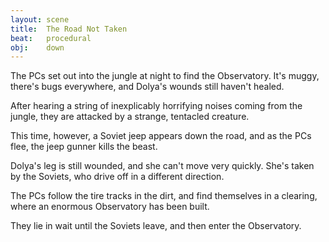 ```yaml
---
layout: scene
title:  The Road Not Taken
beat:   procedural
obj:    down
---
```



The PCs set out into the jungle at night to find the Observatory.
It's muggy, there's bugs everywhere, and Dolya's wounds still haven't healed.

After hearing a string of inexplicably horrifying noises coming from the jungle,
they are attacked by a strange, tentacled creature.

This time, however, a Soviet jeep appears down the road,
and as the PCs flee, the jeep gunner kills the beast.

Dolya's leg is still wounded, and she can't move very quickly.
She's taken by the Soviets, who drive off in a different direction.

The PCs follow the tire tracks in the dirt,
and find themselves in a clearing, where an enormous Observatory has been built.

They lie in wait until the Soviets leave, and then enter the Observatory.











